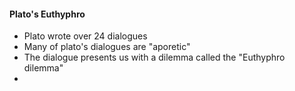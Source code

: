 #### Plato's Euthyphro
- Plato wrote over 24 dialogues
- Many of plato's dialogues are "aporetic"
- The dialogue presents us with a dilemma called the "Euthyphro dilemma"
-  